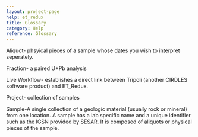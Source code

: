 ```yaml
---
layout: project-page
help: et_redux
title: Glossary
category: Help
reference: Glossary
---
```


Aliquot- phsyical pieces of a sample whose dates you wish to interpret seperately.

Fraction- a paired U+Pb analysis

Live Workflow- establishes a direct link between Tripoli (another CIRDLES software product) and ET_Redux.

Project- collection of samples

Sample-A single collection of a geologic material (usually rock or mineral) from one location. A sample has a lab specific name and a unique identifier such as the IGSN provided by SESAR. It is composed of aliquots or physical pieces of the sample.